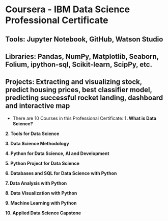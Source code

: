 # Coursera - IBM Data Science Professional Certificate
## Tools: Jupyter Notebook, GitHub, Watson Studio

## Libraries: Pandas, NumPy, Matplotlib, Seaborn, Folium, ipython-sql, Scikit-learn, ScipPy, etc.

## Projects: Extracting and visualizing stock, predict housing prices, best classifier model, predicting successful rocket landing, dashboard and interactive map

* There are 10 Courses in this Professional Certificate:
**1. What is Data Science?**

**2. Tools for Data Science**

**3. Data Science Methodology**

**4. Python for Data Science, AI and Development**

**5. Python Project for Data Science**

**6. Databases and SQL for Data Science with Python**

**7. Data Analysis with Python**

**8. Data Visualization with Python**

**9. Machine Learning with Python**

**10. Applied Data Science Capstone**
